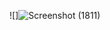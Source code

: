![]![Screenshot (1811)](https://user-images.githubusercontent.com/94230272/144428326-eebba672-365c-4367-9b95-aa5bbe247f61.png)

